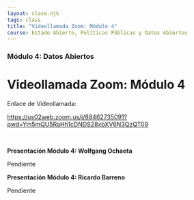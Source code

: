 ```yaml
---
layout: clase.njk
tags: class
title: "Videollamada Zoom: Módulo 4"
course: Estado Abierto, Políticas Públicas y Datos Abiertos
---
```

### Módulo 4: Datos Abiertos

# Videollamada Zoom: Módulo 4

Enlace de Videollamada:

https://us02web.zoom.us/j/88462735091?pwd=Ym5mQU5RaHh1cDNDS28xbXV6N3QzQT09

 

**Presentación Módulo 4: Wolfgang Ochaeta**

Pendiente

**Presentación Módulo 4: Ricardo Barreno**

Pendiente